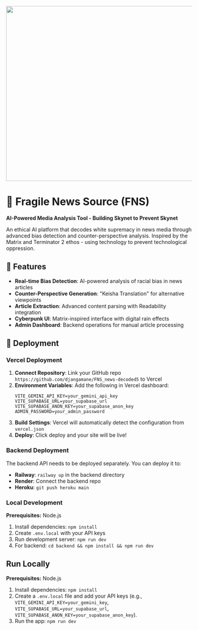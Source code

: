 <div align="center">
<img width="1200" height="475" alt="Fragile News Source Banner" src="https://github.com/user-attachments/assets/0aa67016-6eaf-458a-adb2-6e31a0763ed6" />
</div>

# 🔮 Fragile News Source (FNS)

**AI-Powered Media Analysis Tool - Building Skynet to Prevent Skynet**

An ethical AI platform that decodes white supremacy in news media through advanced bias detection and counter-perspective analysis. Inspired by the Matrix and Terminator 2 ethos - using technology to prevent technological oppression.

## 🌟 Features

- **Real-time Bias Detection**: AI-powered analysis of racial bias in news articles
- **Counter-Perspective Generation**: "Keisha Translation" for alternative viewpoints
- **Article Extraction**: Advanced content parsing with Readability integration
- **Cyberpunk UI**: Matrix-inspired interface with digital rain effects
- **Admin Dashboard**: Backend operations for manual article processing

## 🚀 Deployment

### Vercel Deployment

1. **Connect Repository**: Link your GitHub repo `https://github.com/djangamane/FNS_news-decoded5` to Vercel
2. **Environment Variables**: Add the following in Vercel dashboard:
   ```
   VITE_GEMINI_API_KEY=your_gemini_api_key
   VITE_SUPABASE_URL=your_supabase_url
   VITE_SUPABASE_ANON_KEY=your_supabase_anon_key
   ADMIN_PASSWORD=your_admin_password
   ```
3. **Build Settings**: Vercel will automatically detect the configuration from `vercel.json`
4. **Deploy**: Click deploy and your site will be live!

### Backend Deployment

The backend API needs to be deployed separately. You can deploy it to:
- **Railway**: `railway up` in the backend directory
- **Render**: Connect the backend repo
- **Heroku**: `git push heroku main`

### Local Development

**Prerequisites:** Node.js

1. Install dependencies: `npm install`
2. Create `.env.local` with your API keys
3. Run development server: `npm run dev`
4. For backend: `cd backend && npm install && npm run dev`

## Run Locally

**Prerequisites:**  Node.js


1. Install dependencies:
   `npm install`
2. Create a `.env.local` file and add your API keys (e.g., `VITE_GEMINI_API_KEY=your_gemini_key`, `VITE_SUPABASE_URL=your_supabase_url`, `VITE_SUPABASE_ANON_KEY=your_supabase_anon_key`).
3. Run the app:
   `npm run dev`
